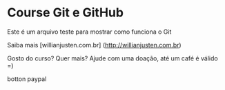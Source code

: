 # Course Git e GitHub

Este é um arquivo teste para mostrar como funciona o Git

Saiba mais [willianjusten.com.br] (http://willianjusten.com.br)

Gosto do curso? Quer mais? Ajude com uma doação, até um café é válido =)

botton paypal

